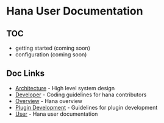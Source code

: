 # Hana User Documentation
## TOC
- getting started (coming soon)
- configuration (coming soon)

## Doc Links
- [Architecture](../architecture/README.md) - High level system design
- [Developer](../developer/README.md) - Coding guidelines for hana contributors
- [Overview](../../README.md) - Hana overview
- [Plugin Development](../visualization/README.md) - Guidelines for plugin development
- [User](../user/README.md) - Hana user documentation
